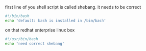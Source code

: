 first line of you shell script is called shebang. it needs to be correct


```bash
#!/bin/bash
echo 'default: bash is installed in /bin/bash'
```
on that redhat enterprise linux box
```bash
#!/usr/bin/bash
echo 'need correct shebang'
```

